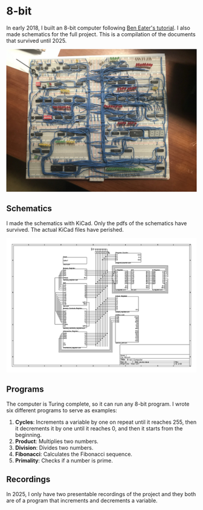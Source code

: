 # 8-bit

In early 2018, I built an 8-bit computer following [Ben Eater's tutorial](https://youtu.be/HyznrdDSSGM?feature=shared). I also made schematics for the full project. This is a compilation of the documents that survived until 2025.

![Top view](media/images/top_view.jpg)

## Schematics

I made the schematics with KiCad. Only the pdfs of the schematics have survived. The actual KiCad files have perished.

![Top level schematic](media/images/top_level.png)

## Programs

The computer is Turing complete, so it can run any 8-bit program. I wrote six different programs to serve as examples:

1. **Cycles**: Increments a variable by one on repeat until it reaches 255, then it decrements it by one until it reaches 0, and then it starts from the beginning.
2. **Product**: Multiplies two numbers.
3. **Division**: Divides two numbers.
4. **Fibonacci**: Calculates the Fibonacci sequence.
5. **Primality**: Checks if a number is prime.

## Recordings

In 2025, I only have two presentable recordings of the project and they both are of a program that increments and decrements a variable.
